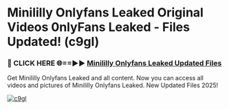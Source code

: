 # Minililly Onlyfans Leaked Original Videos 0nlyFans Leaked - Files Updated! (c9gl)

<h3>🔴 CLICK HERE 🌐==►► <a href="https://tinyurl.com/2jnfzry5" rel="nofollow">Minililly Onlyfans Leaked Updated Files</a></h3>

Get Minililly Onlyfans Leaked and all content. Now you can access all videos and pictures of Minililly Onlyfans Leaked. New Updated Files 2025!

[![c9gl](https://i.imgur.com/GyGTBgg.gif)](https://tinyurl.com/2jnfzry5)

